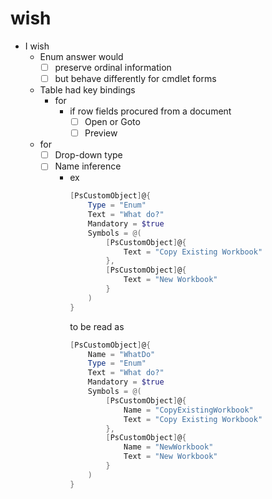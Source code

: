 # wish
- I wish
  - Enum answer would
    - [ ] preserve ordinal information
    - [ ] but behave differently for cmdlet forms
  - Table had key bindings
    - for
      - if row fields procured from a document
        - [ ] Open or Goto
        - [ ] Preview
  - for
    - [ ] Drop-down type
    - [ ] Name inference
      - ex
        ```powershell
        [PsCustomObject]@{
            Type = "Enum"
            Text = "What do?"
            Mandatory = $true
            Symbols = @(
                [PsCustomObject]@{
                    Text = "Copy Existing Workbook"
                },
                [PsCustomObject]@{
                    Text = "New Workbook"
                }
            )
        }
        ```
        to be read as
        ```powershell
        [PsCustomObject]@{
            Name = "WhatDo"
            Type = "Enum"
            Text = "What do?"
            Mandatory = $true
            Symbols = @(
                [PsCustomObject]@{
                    Name = "CopyExistingWorkbook"
                    Text = "Copy Existing Workbook"
                },
                [PsCustomObject]@{
                    Name = "NewWorkbook"
                    Text = "New Workbook"
                }
            )
        }
        ```

